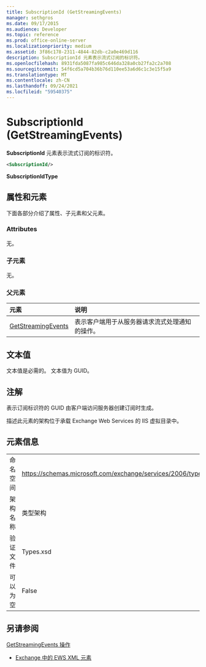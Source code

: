 ```yaml
---
title: SubscriptionId (GetStreamingEvents)
manager: sethgros
ms.date: 09/17/2015
ms.audience: Developer
ms.topic: reference
ms.prod: office-online-server
ms.localizationpriority: medium
ms.assetid: 3f86c178-2311-4844-82db-c2a0e469d116
description: SubscriptionId 元素表示流式订阅的标识符。
ms.openlocfilehash: 8931fda5087fa985c646da328a0cb27fa2c2a708
ms.sourcegitcommit: 54f6cd5a704b36b76d110ee53a6d6c1c3e15f5a9
ms.translationtype: MT
ms.contentlocale: zh-CN
ms.lasthandoff: 09/24/2021
ms.locfileid: "59540375"
---
```

# <a name="subscriptionid-getstreamingevents"></a>SubscriptionId (GetStreamingEvents)

**SubscriptionId** 元素表示流式订阅的标识符。 
  
```XML
<SubscriptionId/>
```

 **SubscriptionIdType**
## <a name="attributes-and-elements"></a>属性和元素

下面各部分介绍了属性、子元素和父元素。
  
### <a name="attributes"></a>Attributes

无。
  
### <a name="child-elements"></a>子元素

无。
  
### <a name="parent-elements"></a>父元素

|**元素**|**说明**|
|:-----|:-----|
|[GetStreamingEvents](getstreamingevents.md) <br/> |表示客户端用于从服务器请求流式处理通知的操作。  <br/> |
   
## <a name="text-value"></a>文本值

文本值是必需的。 文本值为 GUID。
  
## <a name="remarks"></a>注解

表示订阅标识符的 GUID 由客户端访问服务器创建订阅时生成。
  
描述此元素的架构位于承载 Exchange Web Services 的 IIS 虚拟目录中。
  
## <a name="element-information"></a>元素信息

|||
|:-----|:-----|
|命名空间  <br/> |https://schemas.microsoft.com/exchange/services/2006/types  <br/> |
|架构名称  <br/> |类型架构  <br/> |
|验证文件  <br/> |Types.xsd  <br/> |
|可以为空  <br/> |False  <br/> |
   
## <a name="see-also"></a>另请参阅



[GetStreamingEvents 操作](getstreamingevents-operation.md)


- [Exchange 中的 EWS XML 元素](ews-xml-elements-in-exchange.md)

